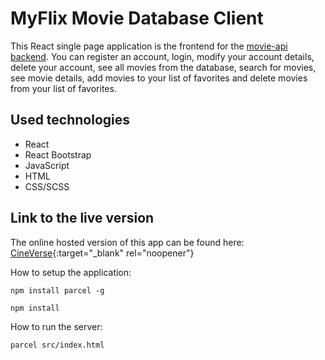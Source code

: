 # MyFlix Movie Database Client

<!-- ![Screenshot](screenshot.png) -->

This React single page application is the frontend for the [movie-api backend](https://github.com/RemanBalak/movie_api-main).
You can register an account, login, modify your account details, delete your account, see all movies from the database, search for movies, see movie details, add movies to your list of favorites and delete movies from your list of favorites.

## Used technologies

- React
- React Bootstrap
- JavaScript
- HTML
- CSS/SCSS

## Link to the live version

The online hosted version of this app can be found here: [CineVerse](https://cinevibe.netlify.app/signup){:target="\_blank" rel="noopener"}

How to setup the application:

`npm install parcel -g`

`npm install`

How to run the server:

`parcel src/index.html`
